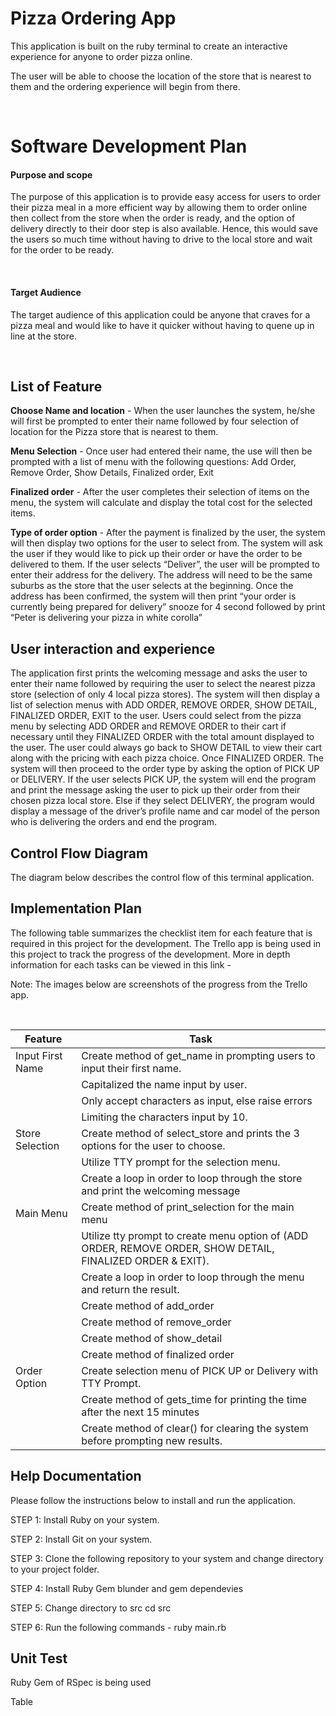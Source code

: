 # Pizza Ordering App
This application is built on the ruby terminal to create an interactive experience for anyone to order pizza online.

The user will be able to choose the location of the store that is nearest to them and the ordering experience will begin from there.

<br>

# Software Development Plan
#### Purpose and scope 
The purpose of this application is to provide easy access for users to order their pizza meal in a more efficient way by allowing them to order online then collect from the store when the order is ready, and the option of delivery directly to their door step is also available. Hence, this would save the users so much time without having to drive to the local store and wait for the order to be ready.

<br>

#### Target Audience
The target audience of this application could be anyone that craves for a pizza meal and would like to have it quicker without having to quene up in line at the store.  

<br>

## List of Feature 

**Choose Name and location** - When the user launches the system, he/she will first be prompted to enter their name followed by four selection of location for the Pizza store that is nearest to them. 

**Menu Selection** - Once user had entered their name, the use will then be prompted with a list of menu with the following questions: Add Order, Remove Order, Show Details, Finalized order, Exit 

**Finalized order** - After the user completes their selection of items on the menu, the system will calculate and display the total cost for the selected items.

**Type of order option** - After the payment is finalized by the user, the system will then display two options for the user to select from. The system will ask the user if they would like to pick up their order or have the order to be delivered to them. If the user selects “Deliver”, the user will be prompted to enter their address for the delivery. The address will need to be the same suburbs as the store that the user selects at the beginning. Once the address has been confirmed, the system will then print “your order is currently being prepared for delivery” snooze for 4 second followed by print “Peter is delivering your pizza in white corolla”

## User interaction and experience
The application first prints the welcoming message and asks the user to enter their name followed by requiring the user to select the nearest pizza store (selection of only 4 local pizza stores). The system will then display a list of selection menus with ADD ORDER, REMOVE ORDER, SHOW DETAIL, FINALIZED ORDER, EXIT to the user. Users could select from the pizza menu by selecting ADD ORDER and REMOVE ORDER to their cart if necessary until they FINALIZED ORDER with the total amount displayed to the user. The user could always go back to SHOW DETAIL to view their cart along with the pricing with each pizza choice. Once FINALIZED ORDER. The system will then proceed to the order type by asking the option of PICK UP or DELIVERY. If the user selects PICK UP, the system will end the program and print the message asking the user to pick up their order from their chosen pizza local store. Else if they select DELIVERY, the program would display a message of the driver’s profile name and car model of the person who is delivering the orders and end the program.


## Control Flow Diagram
The diagram below describes the control flow of this terminal application.


## Implementation Plan
The following table summarizes the checklist item for each feature that is required in this project for the development. The Trello app is being used in this project to track the progress of the development. More in depth information for each tasks can be viewed in this link - 

Note: The images below are screenshots of the progress from the Trello app. 

<br>

| Feature             | Task                                                                                                          |
| ------------------- | ------------------------------------------------------------------------------------------------------------- |
| Input First Name    | Create method of get_name in prompting users to input their first name.                                       |
|                     | Capitalized the name input by user.                                                                           |
|                     | Only accept characters as input, else raise errors                                                            |
|                     | Limiting the characters input by 10.                                                                          |
| Store Selection     | Create method of select_store and prints the 3 options for the user to choose.                                |
|                     | Utilize TTY prompt for the selection menu.                                                                    |
|                     | Create a loop in order to loop through the store and print the welcoming message                              |
| Main Menu           | Create method of print_selection for the main menu                                                            |
|                     | Utilize tty prompt to create menu option of (ADD ORDER, REMOVE ORDER, SHOW DETAIL, FINALIZED ORDER & EXIT).   |
|                     | Create a loop in order to loop through the menu and return the result.                                        |
|                     | Create method of add_order                                                                                    |
|                     | Create method of remove_order                                                                                 |
|                     | Create method of show_detail                                                                                  |
|                     | Create method of finalized order                                                                              |
| Order Option        | Create selection menu of PICK UP or Delivery with TTY Prompt.                                                 |
|                     | Create method of gets_time for printing the time after the next 15 minutes                                    |
|                     | Create method of clear() for clearing the system before prompting new results.                                |




## Help Documentation
Please follow the instructions below to install and run the application.

STEP 1: Install Ruby on your system.

STEP 2: Install Git on your system.

STEP 3: Clone the following repository to your system and change directory to your project folder.

STEP 4: Install Ruby Gem blunder and gem dependevies

STEP 5: Change directory to src cd src

STEP 6: Run the following commands - ruby main.rb

## Unit Test
Ruby Gem of RSpec is being used 

Table

